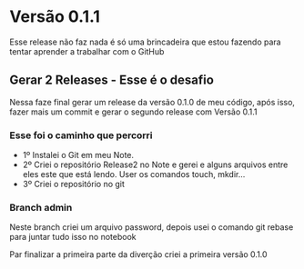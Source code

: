 <h1> Versão 0.1.1 </h1>
<p> Esse release não faz nada é só uma brincadeira que estou fazendo para tentar aprender a trabalhar com o GitHub </p>

<h2>Gerar 2 Releases - Esse é o desafio</h2>
<p>Nessa faze final gerar um release da versão 0.1.0 de meu código, após isso, fazer mais um commit e gerar o segundo release com Versão 0.1.1

<h3>Esse foi o caminho que percorri</h3>
<ul>
    <li>1º Instalei o Git em meu Note.</li>
    <li>2º Criei o repositório Release2 no Note e gerei e alguns arquivos entre eles este que está lendo. User os comandos touch, mkdir... </li>
    <li>3º Criei o repositório no git </li>
	
</ul>

<h3>Branch admin</h3>

<p>Neste branch criei um arquivo password, depois usei o comando git rebase para juntar tudo isso no notebook </p>

<p>Par finalizar a primeira parte da diverção criei a primeira versão 0.1.0 </p>




